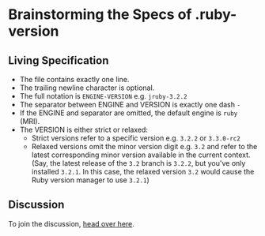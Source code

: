 # Brainstorming the Specs of .ruby-version

## Living Specification

* The file contains exactly one line.
* The trailing newline character is optional.
* The full notation is `ENGINE-VERSION` e.g. `jruby-3.2.2`
* The separator between ENGINE and VERSION is exactly one dash `-`
* If the ENGINE and separator are omitted, the default engine is `ruby` (MRI).
* The VERSION is either strict or relaxed:
  * Strict versions refer to a specific version e.g. `3.2.2` or `3.3.0-rc2`
  * Relaxed versions omit the minor version digit e.g. `3.2` and refer to the latest corresponding minor version available in the current context. (Say, the latest release of the `3.2` branch is `3.2.2`, but you've only installed `3.2.1`. In this case, the relaxed version `3.2` would cause the Ruby version manager to use `3.2.1`)

## Discussion

To join the discussion, [head over here](https://github.com/rubygems/rubygems/discussions/7074).
